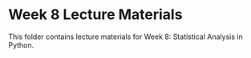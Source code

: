 # Week 8 Lecture Materials

This folder contains lecture materials for Week 8: Statistical Analysis in Python.